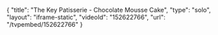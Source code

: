 {
    "title": "The Key Patisserie - Chocolate Mousse Cake",
    "type": "solo",
    "layout": "iframe-static",
    "videoId": "152622766",
    "url": "\/tvpembed\/152622766"
}